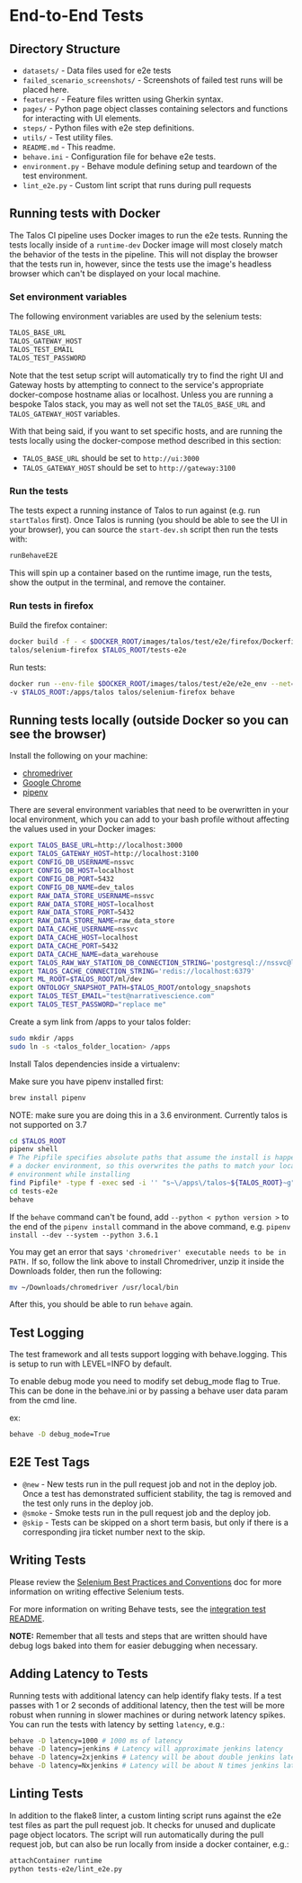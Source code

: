 # End-to-End Tests

## Directory Structure

* `datasets/` - Data files used for e2e tests
* `failed_scenario_screenshots/` - Screenshots of failed test runs will be placed here.
* `features/` -  Feature files written using Gherkin syntax.
* `pages/` - Python page object classes containing selectors and functions for interacting with UI elements.
* `steps/` - Python files with e2e step definitions.
* `utils/` - Test utility files.
* `README.md` - This readme.
* `behave.ini` - Configuration file for behave e2e tests.
* `environment.py` - Behave module defining setup and teardown of the test environment.
* `lint_e2e.py` - Custom lint script that runs during pull requests

## Running tests with Docker

The Talos CI pipeline uses Docker images to run the e2e tests. Running the tests locally inside of a `runtime-dev` Docker image will most closely match the behavior of the tests in the pipeline. This will not display the browser that the tests run in, however, since the tests use the image's headless browser which can't be displayed on your local machine.

### Set environment variables

The following environment variables are used by the selenium tests:

```bash
TALOS_BASE_URL
TALOS_GATEWAY_HOST
TALOS_TEST_EMAIL
TALOS_TEST_PASSWORD
```

Note that the test setup script will automatically try to find the right UI and Gateway hosts by attempting to connect to the service's appropriate docker-compose hostname alias or localhost. Unless you are running a bespoke Talos stack, you may as well not set the `TALOS_BASE_URL` and `TALOS_GATEWAY_HOST` variables.

With that being said, if you want to set specific hosts, and are running the tests locally using the docker-compose method described in this section:

* `TALOS_BASE_URL` should be set to `http://ui:3000`
* `TALOS_GATEWAY_HOST` should be set to `http://gateway:3100`

### Run the tests

The tests expect a running instance of Talos to run against (e.g. run `startTalos` first). Once Talos is running (you should be able to see the UI in your browser), you can source the `start-dev.sh` script then run the tests with:

```bash
runBehaveE2E
```

This will spin up a container based on the runtime image, run the tests, show the output in the terminal, and remove the container.

### Run tests in firefox

Build the firefox container:

```bash
docker build -f - < $DOCKER_ROOT/images/talos/test/e2e/firefox/Dockerfile -t \
talos/selenium-firefox $TALOS_ROOT/tests-e2e
```

Run tests:

```bash
docker run --env-file $DOCKER_ROOT/images/talos/test/e2e/e2e_env --net="host" \
-v $TALOS_ROOT:/apps/talos talos/selenium-firefox behave
```

## Running tests locally (outside Docker so you can see the browser)

Install the following on your machine:

* [chromedriver](https://sites.google.com/a/chromium.org/chromedriver/downloads)
* [Google Chrome](https://www.google.com/chrome/browser/desktop/index.html)
* [pipenv](https://pypi.python.org/pypi/pipenv)

There are several environment variables that need to be overwritten in your local environment, which you can add to your bash profile without affecting the values used in your Docker images:

```bash
export TALOS_BASE_URL=http://localhost:3000
export TALOS_GATEWAY_HOST=http://localhost:3100
export CONFIG_DB_USERNAME=nssvc
export CONFIG_DB_HOST=localhost
export CONFIG_DB_PORT=5432
export CONFIG_DB_NAME=dev_talos
export RAW_DATA_STORE_USERNAME=nssvc
export RAW_DATA_STORE_HOST=localhost
export RAW_DATA_STORE_PORT=5432
export RAW_DATA_STORE_NAME=raw_data_store
export DATA_CACHE_USERNAME=nssvc
export DATA_CACHE_HOST=localhost
export DATA_CACHE_PORT=5432
export DATA_CACHE_NAME=data_warehouse
export TALOS_RAW_WAY_STATION_DB_CONNECTION_STRING='postgresql://nssvc@localhost:5432/raw_data_store'
export TALOS_CACHE_CONNECTION_STRING='redis://localhost:6379'
export ML_ROOT=$TALOS_ROOT/ml/dev
export ONTOLOGY_SNAPSHOT_PATH=$TALOS_ROOT/ontology_snapshots
export TALOS_TEST_EMAIL="test@narrativescience.com"
export TALOS_TEST_PASSWORD="replace me"
```

Create a sym link from /apps to your talos folder:
```bash
sudo mkdir /apps
sudo ln -s <talos_folder_location> /apps
```

Install Talos dependencies inside a virtualenv:

Make sure you have pipenv installed first:
```bash
brew install pipenv
```

NOTE: make sure you are doing this in a 3.6 environment.  Currently talos is not supported on 3.7

```bash
cd $TALOS_ROOT
pipenv shell
# The Pipfile specifies absolute paths that assume the install is happening in
# a docker environment, so this overwrites the paths to match your local
# environment while installing
find Pipfile* -type f -exec sed -i '' "s~\/apps\/talos~${TALOS_ROOT}~g" {} \; && pipenv install --dev --system && git checkout Pipfile.lock && git checkout Pipfile
cd tests-e2e
behave
```

If the `behave` command can't be found, add `--python < python version >` to the end of the `pipenv install` command in the above command, e.g. `pipenv install --dev --system --python 3.6.1`

You may get an error that says `'chromedriver' executable needs to be in PATH.` If so, follow the link above to install Chromedriver, unzip it inside the Downloads folder, then run the following:

```bash
mv ~/Downloads/chromedriver /usr/local/bin
```

After this, you should be able to run `behave` again.

## Test Logging
The test framework and all tests support logging with behave.logging. This is setup to run with LEVEL=INFO by default.

To enable debug mode you need to modify set debug_mode flag to True. This can be done in the behave.ini or by passing a behave user data param from the cmd line.

ex:
```bash
behave -D debug_mode=True
```

## E2E Test Tags

* `@new` - New tests run in the pull request job and not in the deploy job. Once a test has demonstrated sufficient stability, the tag is removed and the test only runs in the deploy job.
* `@smoke` - Smoke tests run in the pull request job and the deploy job.
* `@skip` - Tests can be skipped on a short term basis, but only if there is a corresponding jira ticket number next to the skip.

## Writing Tests

Please review the [Selenium Best Practices and Conventions](https://confluence.n-s.us/pages/worddav/preview.action?fileName=Selenium+Best+Practices+and+Conventions.docx&pageId=2135352) doc for more information on writing effective Selenium tests.

For more information on writing Behave tests, see the [integration test README](https://github.com/NarrativeScience/talos/tree/master/tests-integration#writing-a-test).

**NOTE:** Remember that all tests and steps that are written should have debug logs baked into them for easier debugging when necessary.

## Adding Latency to Tests

Running tests with additional latency can help identify flaky tests. If a test passes with 1 or 2 seconds of additional latency, then the test will be more robust when running in slower machines or during network latency spikes. You can run the tests with latency by setting `latency`, e.g.:

```bash
behave -D latency=1000 # 1000 ms of latency
behave -D latency=jenkins # Latency will approximate jenkins latency
behave -D latency=2xjenkins # Latency will be about double jenkins latency
behave -D latency=Nxjenkins # Latency will be about N times jenkins latency
```

## Linting Tests

In addition to the flake8 linter, a custom linting script runs against the e2e
test files as part the pull request job. It checks for unused and duplicate
page object locators. The script will run automatically during the pull request
job, but can also be run locally from inside a docker container, e.g.:

```bash
attachContainer runtime
python tests-e2e/lint_e2e.py
```
